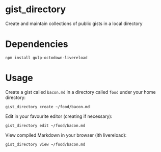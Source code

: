 # gist_directory

Create and maintain collections of public gists in a local directory

# Dependencies

```
npm install gulp-octodown-livereload
```

# Usage

Create a gist called `bacon.md` in a directory called `food`
under your home directory:

```shell
gist_directory create ~/food/bacon.md
```

Edit in your favourite editor (creating if necessary):

```shell
gist_directory edit ~/food/bacon.md
```

View compiled Markdown in your browser (ith livereload):

```shell
gist_directory view ~/food/bacon.md
